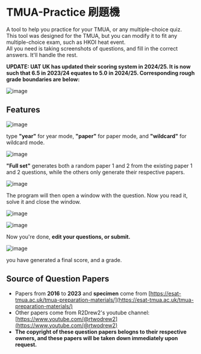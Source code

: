 # TMUA-Practice 刷題機
A tool to help you practice for your TMUA, or any multiple-choice quiz. <br />
This tool was designed for the TMUA, but you can modify it to fit any multiple-choice exam, such as HKOI heat event. <br />
All you need is taking screenshots of questions, and fill in the correct answers. It'll handle the rest.

**UPDATE: UAT UK has updated their scoring system in 2024/25. It is now such that 6.5 in 2023/24 equates to 5.0 in 2024/25. Corresponding rough grade boundaries are below:**

![image](https://github.com/user-attachments/assets/7752ccc9-1c58-4381-9560-6718c4f71318)


## **Features**
![image](https://github.com/user-attachments/assets/010ce6ab-0d04-40ae-a26f-356abc4a39fb)

type **"year"** for year mode, **"paper"** for paper mode, and **"wildcard"** for wildcard mode.

![image](https://github.com/user-attachments/assets/b65a5874-02c6-405e-8594-f02dcbe42ed5)

**"Full set"** generates both a random paper 1 and 2 from the existing paper 1 and 2 questions, while the others only generate their respective papers.

![image](https://github.com/user-attachments/assets/1d3380ce-ec74-421b-9f93-fb3702d3b0f6)

The program will then open a window with the question.  Now you read it, solve it and close the window.

![image](https://github.com/user-attachments/assets/8af6bf3a-1fb1-46d2-bc15-fa069373538f)

![image](https://github.com/user-attachments/assets/6b9f6887-55e5-4632-b74e-653e3df6fc37)

Now you're done, **edit your questions, or submit.**

![image](https://github.com/user-attachments/assets/eaae2c86-9eb1-40fc-904b-dd734e1b923b)

you have generated a final score, and a grade.

## **Source of Question Papers**
- Papers from **2016** to **2023** and **specimen** come from [https://esat-tmua.ac.uk/tmua-preparation-materials/](https://esat-tmua.ac.uk/tmua-preparation-materials/)
- Other papers come from R2Drew2's youtube channel: [https://www.youtube.com/@rtwodrew2](https://www.youtube.com/@rtwodrew2)
- **The copyright of these question papers belogns to their respective owners, and these papers will be taken down immediately upon request.**
